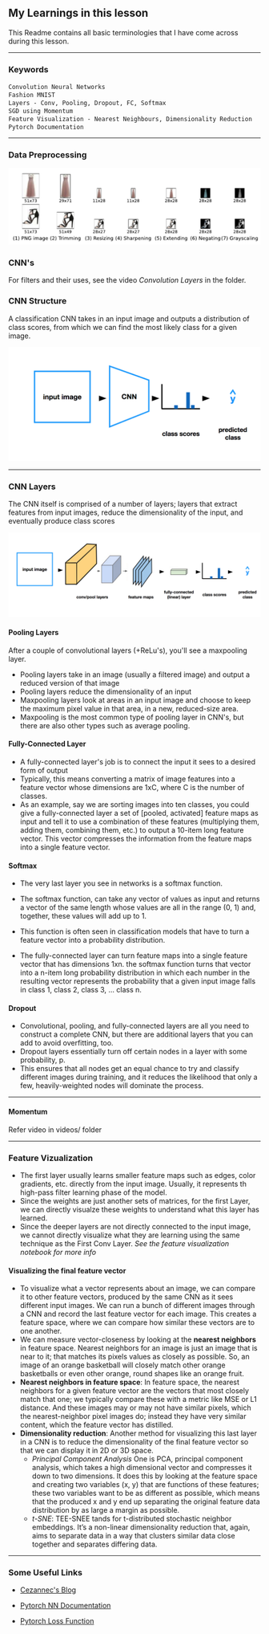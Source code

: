 ## My Learnings in this lesson

This Readme contains all basic terminologies that I have come across during this lesson.

----

### Keywords
    Convolution Neural Networks
    Fashion MNIST
    Layers - Conv, Pooling, Dropout, FC, Softmax
    SGD using Momentum
    Feature Visualization - Nearest Neighbours, Dimensionality Reduction
    Pytorch Documentation

---
### Data Preprocessing

![Mnist Preprocessing](images/mnist_preprocessing.png "Preprocessing steps for Fashion MNIST dataset creation")

### CNN's
For filters and their uses, see the video *Convolution Layers* in the folder.

### CNN Structure
A classification CNN takes in an input image and outputs a distribution of class scores, from which we can find the most likely class for a given image.

![CNN Structure](images/cnn_structure.png "A classification CNN Structure")

----

### CNN Layers
The CNN itself is comprised of a number of layers; layers that extract features from input images, reduce the dimensionality of the input, and eventually produce class scores

![CNN Detailed Structure](images/cnn_detailed.png "A detailed classification CNN Structure")


#### Pooling Layers
After a couple of convolutional layers (+ReLu's), you'll see a maxpooling layer.

- Pooling layers take in an image (usually a filtered image) and output a reduced version of that image
-  Pooling layers reduce the dimensionality of an input
- Maxpooling layers look at areas in an input image and choose to keep the maximum pixel value in that area, in a new, reduced-size area.
- Maxpooling is the most common type of pooling layer in CNN's, but there are also other types such as average pooling.

#### Fully-Connected Layer
- A fully-connected layer's job is to connect the input it sees to a desired form of output
- Typically, this means converting a matrix of image features into a feature vector whose dimensions are 1xC, where C is the number of classes. 
- As an example, say we are sorting images into ten classes, you could give a fully-connected layer a set of [pooled, activated] feature maps as input and tell it to use a combination of these features (multiplying them, adding them, combining them, etc.) to output a 10-item long feature vector. This vector compresses the information from the feature maps into a single feature vector.

#### Softmax
- The very last layer you see in networks is a softmax function. 
- The softmax function, can take any vector of values as input and returns a vector of the same length whose values are all in the range (0, 1) and, together, these values will add up to 1. 
- This function is often seen in classification models that have to turn a feature vector into a probability distribution.

- The fully-connected layer can turn feature maps into a single feature vector that has dimensions 1xn. the softmax function turns that vector into a n-item long probability distribution in which each number in the resulting vector represents the probability that a given input image falls in class 1, class 2, class 3, ... class n.

#### Dropout
- Convolutional, pooling, and fully-connected layers are all you need to construct a complete CNN, but there are additional layers that you can add to avoid overfitting, too.
- Dropout layers essentially turn off certain nodes in a layer with some probability, p.
- This ensures that all nodes get an equal chance to try and classify different images during training, and it reduces the likelihood that only a few, heavily-weighted nodes will dominate the process.

----
#### Momentum 
Refer video in videos/ folder

----

### Feature Vizualization
- The first layer usually learns smaller feature maps such as edges, color gradients, etc. directly from the input image. Usually, it represents th high-pass filter learning phase of the model.
- Since the weights are just another sets of matrices, for the first Layer, we can directly visualze these weights to understand what this layer has learned.
- Since the deeper layers are not directly connected to the input image, we cannot directly visualize what they are learning using the same technique as the First Conv Layer.
*See the feature visualization notebook for more info*

#### Visualizing the final feature vector
- To visualize what a vector represents about an image, we can compare it to other feature vectors, produced by the same CNN as it sees different input images. We can run a bunch of different images through a CNN and record the last feature vector for each image. This creates a feature space, where we can compare how similar these vectors are to one another.
- We can measure vector-closeness by looking at the **nearest neighbors** in feature space. Nearest neighbors for an image is just an image that is near to it; that matches its pixels values as closely as possible. So, an image of an orange basketball will closely match other orange basketballs or even other orange, round shapes like an orange fruit.
- **Nearest neighbors in feature space**: 
In feature space, the nearest neighbors for a given feature vector are the vectors that most closely match that one; we typically compare these with a metric like MSE or L1 distance. And these images may or may not have similar pixels, which the nearest-neighbor pixel images do; instead they have very similar content, which the feature vector has distilled.
- **Dimensionality reduction**:
Another method for visualizing this last layer in a CNN is to reduce the dimensionality of the final feature vector so that we can display it in 2D or 3D space.
    - *Principal Component Analysis*
    One is PCA, principal component analysis, which takes a high dimensional vector and compresses it down to two dimensions. It does this by looking at the feature space and creating two variables (x, y) that are functions of these features; these two variables want to be as different as possible, which means that the produced x and y end up separating the original feature data distribution by as large a margin as possible.
    - *t-SNE*:
    TEE-SNEE tands for t-distributed stochastic neighbor embeddings. It’s a non-linear dimensionality reduction that, again, aims to separate data in a way that clusters similar data close together and separates differing data.

---

### Some Useful Links
- [Cezannec's Blog ](https://cezannec.github.io/Convolutional_Neural_Networks/)

- [Pytorch NN Documentation](https://pytorch.org/docs/stable/nn.html)

- [Pytorch Loss Function](https://pytorch.org/docs/master/nn.html#loss-functions)